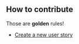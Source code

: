 ## How to contribute


Those are **golden** rules!


* [Create a new user story](../../../issues/new?template=user_story.md&title=Name%20of%20the%20new%20user%20story&labels=user%20story)
